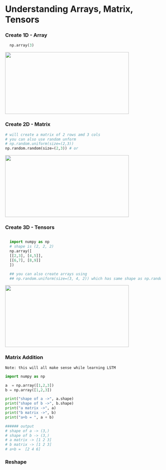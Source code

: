 # Understanding Arrays, Matrix, Tensors

  ### Create 1D - Array
  ```python
    np.array(3)
  ```
 

  <img src="https://user-images.githubusercontent.com/10928536/236743760-0edd86f5-1d7e-4b82-9bac-5a48a35e3b0c.png" width="400" height="200">

  ### Create 2D - Matrix
  ```python
  # will create a matrix of 2 rows amd 3 cols
  # you can also use random unform
  # np.random.uniform(size=(2,3))
  np.random.random(size=(2,3)) # or   
  ```
  <img src="https://user-images.githubusercontent.com/10928536/236746538-4482eca2-2ccb-4994-af58-fe3c85ec9a18.png" width="400" height="200">
  
  
  ### Create 3D - Tensors
  ```python 
  
    import numpy as np
    # shape is (2, 2, 2)
    np.array([
    [[2,3], [4,5]],
    [[6,7], [8,9]]
    ]) 
  
    ## you can also create arrays using
    ## np.random.uniform(size=(3, 4, 2)) which has same shape as np.random.random([3,4,2])
  
  ```
  <img src="https://user-images.githubusercontent.com/10928536/236752424-f2c0e63c-6711-4cf9-bc29-133d3c4d3c0b.png" width="400" height="200">


  ### Matrix Addition

`Note: this will all make sense while learning LSTM`
  
  ```python
import numpy as np

a  = np.array([1,2,3])
b = np.array([1,2,3])

print("shape of a ->", a.shape)
print("shape of b ->", b.shape)
print("a matrix ->", a) 
print("b matrix ->", b)
print("a+b = ", a + b)

###### output
# shape of a -> (3,)
# shape of b -> (3,)
# a matrix -> [1 2 3]
# b matrix -> [1 2 3]
# a+b =  [2 4 6]

```
  


 ### Reshape
